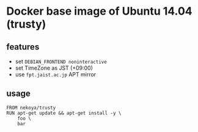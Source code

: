 # Docker base image of Ubuntu 14.04 (trusty)

## features

- set `DEBIAN_FRONTEND noninteractive`
- set TimeZone as JST (+09:00)
- use `fpt.jaist.ac.jp` APT mirror

## usage

```
FROM nekoya/trusty
RUN apt-get update && apt-get install -y \
    foo \
    bar
```
